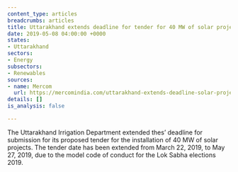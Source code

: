 ```yaml
---
content_type: articles
breadcrumbs: articles
title: Uttarakhand extends deadline for tender for 40 MW of solar projects
date: 2019-05-08 04:00:00 +0000
states:
- Uttarakhand
sectors:
- Energy
subsectors:
- Renewables
sources:
- name: Mercom
  url: https://mercomindia.com/uttarakhand-extends-deadline-solar-projects-elections/
details: []
is_analysis: false

---
```

The Uttarakhand Irrigation Department extended thes’ deadline for submission for its proposed tender for the installation of 40 MW of solar projects. The tender date has been extended from March 22, 2019, to May 27, 2019, due to the model code of conduct for the Lok Sabha elections 2019.